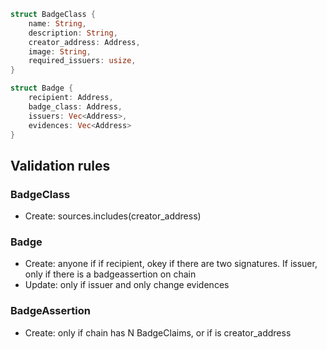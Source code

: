 ```rust
struct BadgeClass {
    name: String,
    description: String,
    creator_address: Address,
    image: String,
    required_issuers: usize,
}

struct Badge {
    recipient: Address,
    badge_class: Address,
    issuers: Vec<Address>,
    evidences: Vec<Address>
}

```

## Validation rules

### BadgeClass
- Create: sources.includes(creator_address)

### Badge
- Create: anyone if  if recipient, okey if there are two signatures. If issuer, only if there is a badgeassertion on chain
- Update: only if issuer and only change evidences

### BadgeAssertion
- Create: only if chain has N BadgeClaims, or if is creator_address